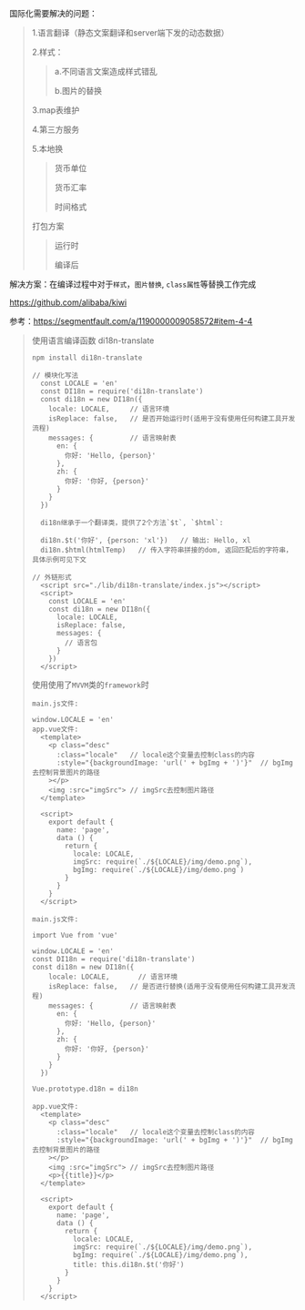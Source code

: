 
国际化需要解决的问题：

> 1.语言翻译（静态文案翻译和server端下发的动态数据）
>
> 2.样式：
>
> > a.不同语言文案造成样式错乱
> >
> > b.图片的替换
>
> 3.map表维护
>
> 4.第三方服务
>
> 5.本地换
>
> > 货币单位
> >
> > 货币汇率
> >
> > 时间格式
>
> 打包方案
>
> > 运行时
> >
> > 编译后

解决方案：在编译过程中对于`样式`，`图片替换`, `class属性`等替换工作完成

https://github.com/alibaba/kiwi

参考：https://segmentfault.com/a/1190000009058572#item-4-4

> 使用语言编译函数 di18n-translate
>
> ```
> npm install di18n-translate
> 
> // 模块化写法
>   const LOCALE = 'en'
>   const DI18n = require('di18n-translate')
>   const di18n = new DI18n({
>     locale: LOCALE,     // 语言环境 
>     isReplace: false,   // 是否开始运行时(适用于没有使用任何构建工具开发流程) 
>     messages: {         // 语言映射表 
>       en: {
>         你好: 'Hello, {person}'
>       },
>       zh: {
>         你好: '你好, {person}'
>       }
>     }
>   })
> 
>   di18n继承于一个翻译类，提供了2个方法`$t`, `$html`:
>  
>   di18n.$t('你好', {person: 'xl'})   // 输出: Hello, xl
>   di18n.$html(htmlTemp)   // 传入字符串拼接的dom, 返回匹配后的字符串，具体示例可见下文
> 
> // 外链形式
>   <script src="./lib/di18n-translate/index.js"></script>
>   <script>
>     const LOCALE = 'en'
>     const di18n = new DI18n({
>       locale: LOCALE,
>       isReplace: false,
>       messages: {
>         // 语言包
>       }
>     })
>   </script>
> ```
>
> 使用使用了`MVVM`类的`framework`时
>
> ```
> main.js文件:
> 
> window.LOCALE = 'en'
> app.vue文件:
>   <template>
>     <p class="desc"
>       :class="locale"   // locale这个变量去控制class的内容
>       :style="{backgroundImage: 'url(' + bgImg + ')'}"  // bgImg去控制背景图片的路径
>     ></p>
>     <img :src="imgSrc"> // imgSrc去控制图片路径
>   </template>
> 
>   <script>
>     export default {
>       name: 'page',
>       data () {
>         return {
>           locale: LOCALE,
>           imgSrc: require(`./${LOCALE}/img/demo.png`),
>           bgImg: require(`./${LOCALE}/img/demo.png`)
>         }
>       }
>     }
>   </script>
>   
> main.js文件:
> 
> import Vue from 'vue'
> 
> window.LOCALE = 'en'
> const DI18n = require('di18n-translate')
> const di18n = new DI18n({
>     locale: LOCALE,       // 语言环境
>     isReplace: false,   // 是否进行替换(适用于没有使用任何构建工具开发流程)
>     messages: {         // 语言映射表
>       en: {
>         你好: 'Hello, {person}'
>       },
>       zh: {
>         你好: '你好, {person}'
>       }
>     }
>   })
> 
> Vue.prototype.d18n = di18n
> 
> app.vue文件:
>   <template>
>     <p class="desc"
>       :class="locale"   // locale这个变量去控制class的内容
>       :style="{backgroundImage: 'url(' + bgImg + ')'}"  // bgImg去控制背景图片的路径
>     ></p>
>     <img :src="imgSrc"> // imgSrc去控制图片路径
>     <p>{{title}}</p>
>   </template>
> 
>   <script>
>     export default {
>       name: 'page',
>       data () {
>         return {
>           locale: LOCALE,
>           imgSrc: require(`./${LOCALE}/img/demo.png`),
>           bgImg: require(`./${LOCALE}/img/demo.png`),
>           title: this.di18n.$t('你好')
>         }
>       }
>     }
>   </script>
> ```
>
> 



